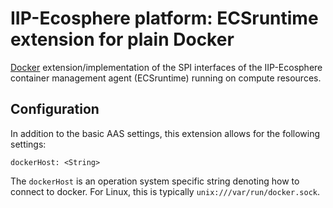 # IIP-Ecosphere platform: ECSruntime extension for plain Docker

[Docker](https://www.docker.com/) extension/implementation of the SPI interfaces of the IIP-Ecosphere container management agent (ECSruntime) running on compute resources.

## Configuration

In addition to the basic AAS settings, this extension allows for the following settings:

    dockerHost: <String>
    
The `dockerHost` is an operation system specific string denoting how to connect to docker. For Linux, this is typically `unix:///var/run/docker.sock`.
